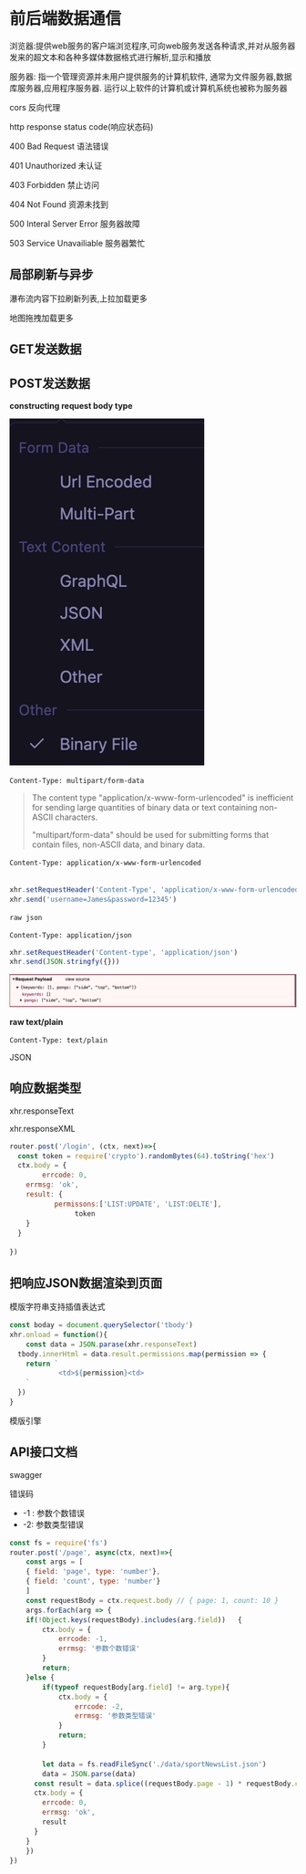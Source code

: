 # 前后端数据通信

浏览器:提供web服务的客户端浏览程序,可向web服务发送各种请求,并对从服务器发来的超文本和各种多媒体数据格式进行解析,显示和播放

服务器: 指一个管理资源并未用户提供服务的计算机软件, 通常为文件服务器,数据库服务器,应用程序服务器. 运行以上软件的计算机或计算机系统也被称为服务器





cors  反向代理





http response status code(响应状态码)

400 Bad Request 语法错误

401 Unauthorized 未认证

403 Forbidden 禁止访问

404 Not Found 资源未找到

500 Interal Server Error 服务器故障

503 Service Unavailiable 服务器繁忙



## 局部刷新与异步

瀑布流内容下拉刷新列表,上拉加载更多

地图拖拽加载更多



## GET发送数据





## POST发送数据

__constructing request body type__

![request body type](images/request-body-type.png)



`Content-Type: multipart/form-data`

> The content type "application/x-www-form-urlencoded" is inefficient for sending large quantities of binary data or text containing non-ASCII characters.
>
> "multipart/form-data" should be used for submitting forms that contain files, non-ASCII data, and binary data.

`Content-Type: application/x-www-form-urlencoded`

```js

xhr.setRequestHeader('Content-Type', 'application/x-www-form-urlencoded')//Raw text/plain
xhr.send('username=James&password=12345')
```

`raw json`

`Content-Type: application/json`

```js
xhr.setRequestHeader('Content-type', 'application/json')
xhr.send(JSON.stringfy({}))
```

![mime](<images/MIME types (IANA media types) - HTTP  MDN.png>)

__raw text/plain__

`Content-Type: text/plain`





JSON



## 响应数据类型

xhr.responseText

xhr.responseXML



```js
router.post('/login', (ctx, next)=>{
  const token = require('crypto').randomBytes(64).toString('hex')
  ctx.body = {
 		errcode: 0,
  	errmsg: 'ok',
  	result: {
     	   permissons:['LIST:UPDATE', 'LIST:DELTE'],
    			token 
    }
  }
 
})
```



## 把响应JSON数据渲染到页面

模版字符串支持插值表达式

```js
const boday = document.querySelector('tbody')
xhr.onload = function(){
	const data = JSON.parase(xhr.responseText)
  tbody.innerHtml = data.result.permissions.map(permission => {
    return `
    		<td>${permission}<td>
    `
  })
}

```

模版引擎



## API接口文档

swagger

错误码

- -1 : 参数个数错误
- -2: 参数类型错误

```js
const fs = require('fs')
router.post('/page', async(ctx, next)=>{
	const args = [
  	{ field: 'page', type: 'number'},
  	{ field: 'count', type: 'number'}
	]
	const requestBody = ctx.request.body // { page: 1, count: 10 }
	args.forEach(arg => {
  	if(!Object.keys(requestBody).includes(arg.field))	{
  		ctx.body = {
  			errcode: -1,
  			errmsg: '参数个数错误'
  		}
  		return; 
  	}else {
  		if(typeof requestBody[arg.field] != arg.type){
  			ctx.body = {
  				errcode: -2,
  				errmsg: '参数类型错误'
  			}
  			return;
  		}
  		
  		let data = fs.readFileSync('./data/sportNewsList.json')
  		data = JSON.parse(data)
      const result = data.splice((requestBody.page - 1) * requestBody.count, requestBody.count)
      ctx.body = {
        errcode: 0,
        errmsg: 'ok',
        result
      }
  	}
	})  
})

```

